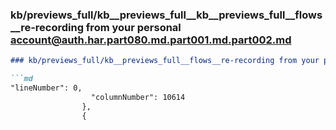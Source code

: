 ### kb/previews_full/kb__previews_full__kb__previews_full__flows__re-recording from your personal account@auth.har.part080.md.part001.md.part002.md

```md
### kb/previews_full/kb__previews_full__flows__re-recording from your personal account@auth.har.part080.md.part001.md (part 002)

```md
"lineNumber": 0,
                  "columnNumber": 10614
                },
                {
            
```

```

```
